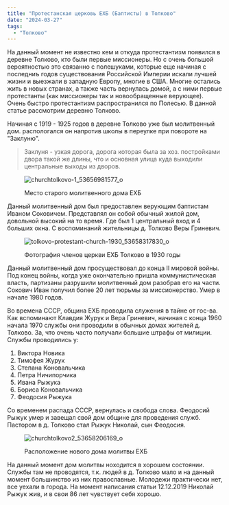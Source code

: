 ```yaml
---
title: "Протестанская церковь ЕХБ (Баптисты) в Толково"
date: "2024-03-27"
tags: 
  - "Толково"
---
```


На данный момент не известно кем и откуда протестантизм появился в деревне Толково, кто были первые миссионеры. Но с очень большой вероятностью это связанно с полешуками, которые еще начиная с последниъ годов существования Российской Империи искали лучшей жизни и выезжали в западную Европу, многие в США. Многие остались жить в новых странах, а также часть вернулась домой, а с ними первые протестанты (как миссионеры так и новообращенные верующее). Очень быстро протестантизм распространился по Полесью. В данной статье рассмотрим деревню Толково.

Начиная с 1919 - 1925 годов в деревне Толково уже был молитвенный дом. распологался он напротив школы в переулке при повороте на "Заклуню".

> Заклуня - узкая дорога, дорога которая была за хоз. постройками двора такой же длины, что и основная улица куда выходили центральные выходы из дворов.

<figure>

![churchtolkovo-1_53656981577_o](https://github.com/escfrpls/drochiczynpoleski/assets/125834172/5f4c0f44-f889-46fa-b4a3-ef119091ac84)

<figcaption>

Место старого молитвенного дома ЕХБ

</figcaption>

</figure>

Данный молитвенный дом был предоставлен верующим баптистам Иваном Соковичем. Представлял он собой обычный жилой дом, довольной высокий на то время. Где был 1 центральный вход и 4 больших окна. С воспоминаний жительницы д. Толково Веры Гриневич.

<figure>

![tolkovo-protestant-church-1930_53658317830_o](https://github.com/escfrpls/drochiczynpoleski/assets/125834172/3cf57ada-fbb3-4360-9721-a95fda5a6d3b)

<figcaption>

Фотография членов церкви ЕХБ Толково в 1930 годы

</figcaption>

</figure>

Данный молитвенный дом просуществовал до конца II мировой войны. Под конец войны, когда уже окончательно пришла коммунистическая власть, партизаны разрушили молитвенный дом разобрав его на части. Сокович Иван получил более 20 лет тюрьмы за миссионерство. Умер в начале 1980 годов.

Во времена СССР, община ЕХБ проводила служения в тайне от гос-ва. Как вспоминают Клавдия Журук и Вера Гриневич, начиная с конца 1960 начала 1970 службы они проводили в обычных домах жителей д. Толково. За, что очень часто получали большие штрафы от милиции. Службы проводились у:

1. Виктора Новика
2. Тимофея Журук
3. Степана Коновальчика
4. Петра Ничипорчика
5. Ивана Рыжука
6. Бориса Коновальчика
7. Феодосия Рыжука

Со временем распада СССР, вернулась и свобода слова. Феодосий Рыжук умер и завещал свой дом общине для проведения служб. Пастором в д. Толково стал Рыжук Николай, сын Феодосия.

<figure>

![churchtolkovo2_53658206169_o](https://github.com/escfrpls/drochiczynpoleski/assets/125834172/1571e8e6-bdc3-4e4b-9b05-f09eac46e432)

<figcaption>

Расположение нового дома молитвы ЕХБ

</figcaption>

</figure>

На данный момент дом молитвы ноходится в хорошем состоянии. Службы там не проводятся, т.к. людей в д. Толково мало и на данный момент большинство из них православные. Молодежи практически нет, все уехали в города. На момент написания статьи 12.12.2019 Николай Рыжук жив, и в свои 86 лет чувствует себя хорошо.

